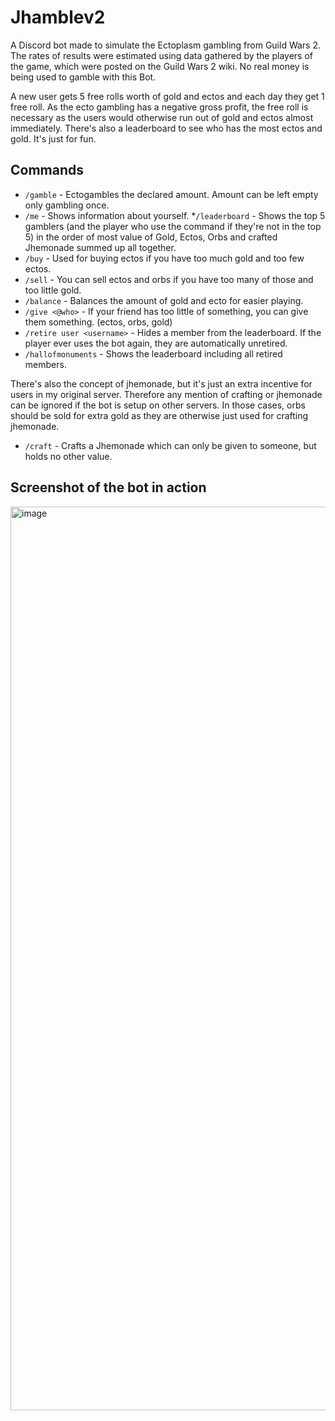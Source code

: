 # Jhamblev2

A Discord bot made to simulate the Ectoplasm gambling from Guild Wars 2.
The rates of results were estimated using data gathered by the players of the game, which were posted on the Guild Wars 2 wiki. No real money is being used to gamble with this Bot.

A new user gets 5 free rolls worth of gold and ectos and each day they get 1 free roll. As the ecto gambling has a negative gross profit, the free roll is necessary as the users would otherwise run out of gold and ectos almost immediately. There's also a leaderboard to see who has the most ectos and gold. It's just for fun.

## Commands

* ``/gamble`` - Ectogambles the declared amount. Amount can be left empty only gambling once.
* ``/me`` - Shows information about yourself.
*``/leaderboard`` - Shows the top 5 gamblers (and the player who use the command if they're not in the top 5) in the order of most value of Gold, Ectos, Orbs and crafted Jhemonade summed up all together.
* ``/buy`` - Used for buying ectos if you have too much gold and too few ectos.
* ``/sell`` - You can sell ectos and orbs if you have too many of those and too little gold.
* ``/balance`` - Balances the amount of gold and ecto for easier playing.
* ``/give <@who>`` - If your friend has too little of something, you can give them something. (ectos, orbs, gold)
* ``/retire user <username>`` - Hides a member from the leaderboard. If the player ever uses the bot again, they are automatically unretired.
* ``/hallofmonuments`` - Shows the leaderboard including all retired members.

There's also the concept of jhemonade, but it's just an extra incentive for users in my original server. Therefore any mention of crafting or jhemonade can be ignored if the bot is setup on other servers. In those cases, orbs should be sold for extra gold as they are otherwise just used for crafting jhemonade.
* ``/craft`` - Crafts a Jhemonade which can only be given to someone, but holds no other value.

## Screenshot of the bot in action

<img width="1016" height="1446" alt="image" src="https://github.com/user-attachments/assets/261a9b0b-c246-4f55-99a8-89b479b62618" />
